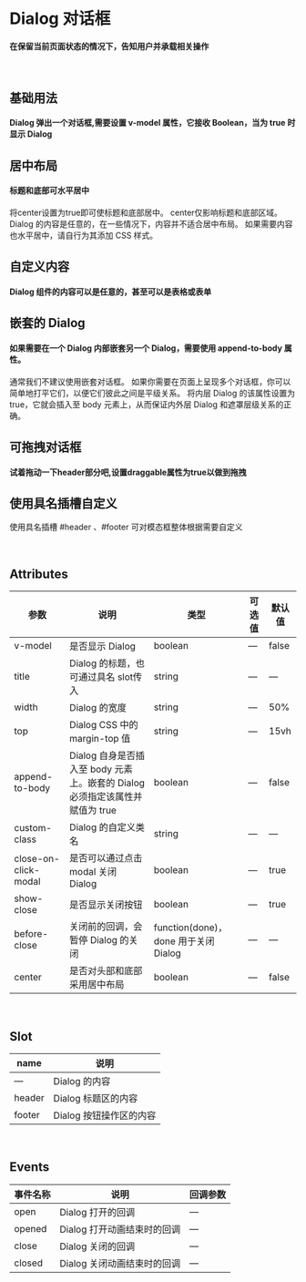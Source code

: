 <script setup>
import demo1 from './demo1.vue';
import demo2 from './demo2.vue';
import demo3 from './demo3.vue';
import demo4 from './demo4.vue';
import demo5 from './demo5.vue';
import demo6 from './demo6.vue';
import preview from '@/components/preview.vue';
</script>

# Dialog 对话框

#### 在保留当前页面状态的情况下，告知用户并承载相关操作

<br/>

## 基础用法
#### Dialog 弹出一个对话框,需要设置 v-model 属性，它接收 Boolean，当为 true 时显示 Dialog
<div class="source">
  <demo1/>
</div>
<preview compName="dialog" demoName="demo1"/>


## 居中布局
#### 标题和底部可水平居中
将center设置为true即可使标题和底部居中。 center仅影响标题和底部区域。 Dialog 的内容是任意的，在一些情况下，内容并不适合居中布局。 如果需要内容也水平居中，请自行为其添加 CSS 样式。
<div class="source">
  <demo2/>
</div>
<preview compName="dialog" demoName="demo2"/>


## 自定义内容
#### Dialog 组件的内容可以是任意的，甚至可以是表格或表单
<div class="source">
  <demo3/>
</div>
<preview compName="dialog" demoName="demo3"/>


## 嵌套的 Dialog
#### 如果需要在一个 Dialog 内部嵌套另一个 Dialog，需要使用 append-to-body 属性。
通常我们不建议使用嵌套对话框。 如果你需要在页面上呈现多个对话框，你可以简单地打平它们，以便它们彼此之间是平级关系。 将内层 Dialog 的该属性设置为 true，它就会插入至 body 元素上，从而保证内外层 Dialog 和遮罩层级关系的正确。
<div class="source">
  <demo4/>
</div>
<preview compName="dialog" demoName="demo4"/>


## 可拖拽对话框
#### 试着拖动一下header部分吧,设置draggable属性为true以做到拖拽
<div class="source">
  <demo5/>
</div>
<preview compName="dialog" demoName="demo5"/>


## 使用具名插槽自定义
使用具名插槽 #header 、#footer 可对模态框整体根据需要自定义
<div class="source">
  <demo6/>
</div>
<preview compName="dialog" demoName="demo6"/>


<br/>

## Attributes
| 参数      | 说明          | 类型      | 可选值                           | 默认值  |
|---------- |-------------- |---------- |--------------------------------  |-------- |
| v-model   | 是否显示 Dialog | boolean | — | false |
| title     | Dialog 的标题，也可通过具名 slot传入 | string    | — | — |
| width     | Dialog 的宽度 | string    | — | 50% |
| top       | Dialog CSS 中的 margin-top 值 | string | — | 15vh |
| append-to-body     | Dialog 自身是否插入至 body 元素上。嵌套的 Dialog 必须指定该属性并赋值为 true   | boolean   | — | false |
| custom-class      | Dialog 的自定义类名 | string    | — | — |
| close-on-click-modal | 是否可以通过点击 modal 关闭 Dialog | boolean    | — | true |
| show-close | 是否显示关闭按钮 | boolean    | — | true |
| before-close | 关闭前的回调，会暂停 Dialog 的关闭 | function(done)，done 用于关闭 Dialog | — | — |
| center | 是否对头部和底部采用居中布局 | boolean | — | false |

<br/>

## Slot
| name | 说明 |
|------|--------|
| — | Dialog 的内容 |
| header | Dialog 标题区的内容     |
| footer | Dialog 按钮操作区的内容 |

<br/>

## Events
| 事件名称      | 说明    | 回调参数      |
|---------- |-------- |---------- |
| open     | Dialog 打开的回调 | — |
| opened   | Dialog 打开动画结束时的回调 | — |
| close    | Dialog 关闭的回调 | — |
| closed   | Dialog 关闭动画结束时的回调 | — |
